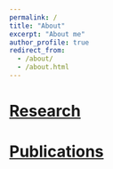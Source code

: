 ```yaml
---
permalink: /
title: "About"
excerpt: "About me"
author_profile: true
redirect_from: 
  - /about/
  - /about.html
---
```


# [ Research](#research)
# [ Publications](#publications)


